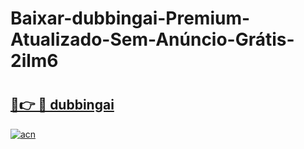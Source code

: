 # Baixar-dubbingai-Premium-Atualizado-Sem-Anúncio-Grátis-2ilm6

# <h2><a href="https://5n1v16.esa.edu.pl?src=dubbingai&ref=2ilm6">🔗👉 🔴 dubbingai</a></h2>

[![acn](https://github.com/user-attachments/assets/0f9c940e-d8b0-45ae-aac7-cd30a18b3e1c)](https://5n1v16.esa.edu.pl?src=dubbingai&ref=2ilm6)

